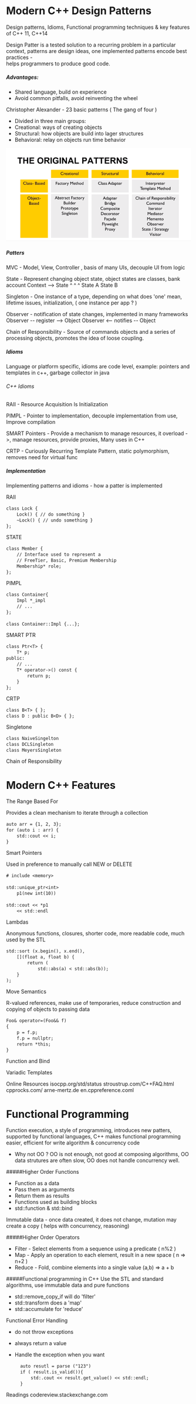Modern C++ Design Patterns
==========================
Design patterns, Idioms, Functional programming techniques & key features of C++ 11, C++14

Design Patter is a tested solution to a recurring problem in a particular context, 
patterns are design ideas, one implemented patterns encode best practices -  
helps programmers to produce good code.

##### Advantages:
* Shared language, build on experience 
* Avoid common pitfalls, avoid reinventing the wheel

Christopher Alexander - 23 basic patterns ( The gang of four ) 

* Divided in three main groups:
* Creational: ways of creating objects
* Structural: how objects are build into lager structures
* Behavioral: relay on objects run time behavior

![Design Patters](./img/DesignPatterns.PNG)

##### Patters
MVC - Model, View, Controller , basis of many UIs, decouple UI from logic

State - Represent changing object state, object states are classes, bank account 
		Context --> State
                     ^
			     ^        ^
			State A	   State B

Singleton - One instance of a type, depending on what does 'one' mean, lifetime issues, initialization, ( one instance per app ? ) 

Observer - notification of state changes, implemented in many frameworks 
		Observer -- register --> Object 
		Observer <-- notifies -- Object

Chain of Responsibility - Source of commands objects and a series of processing objects, promotes
the idea of loose coupling.

##### Idioms
Language or platform specific, idioms are code level, example: pointers and templates in c++, garbage collector in java 

###### C++ Idioms
RAII - Resource Acquisition Is Initialization

PIMPL - Pointer to implementation, decouple implementation from use, Improve compilation 

SMART Pointers - Provide a mechanism to manage resources, it overload ->, manage resources, provide proxies, Many uses in C++

CRTP - Curiously Recurring Template Pattern, static polymorphism, removes need for virtual func

##### Implementation
Implementing patterns and idioms  - how a patter is implemented 

RAII

	class Lock {
		Lock() { // do something }
		~Lock() { // undo something }
	};

STATE

	class Member {
	    // Interface used to represent a
	    // FreeTier, Basic, Premium Membership
		Membership* role;
	};

PIMPL

    class Container{
        Impl *_impl
        // ...
    };

    class Container::Impl {...};

SMART PTR

    class Ptr<T> {
        T* p;
    public:
        // ...
        T* operator->() const {
            return p;
        }
    };

CRTP

    class B<T> { };
    class D : public B<D> { };

Singletone

    class NaiveSingelton
    class DCLSingleton
    class MeyersSingleton

Chain of Responsibility




Modern C++ Features
===================

The Range Based For

Provides a clean mechanism to iterate through a collection

    auto arr = {1, 2, 3};
    for (auto i : arr) {
        std::cout << i;
    }

Smart Pointers

Used in preference to manually call NEW or DELETE

    # include <memory>
 
    std::unique_ptr<int>
        p1(new int(10))

    std::cout << *p1
        << std::endl

Lambdas

Anonymous functions, closures, shorter code, more readable code, much used by the STL

    std::sort (x.begin(), x.end(),
        [](float a, float b) {
            return (
                std::abs(a) < std::abs(b));
        }
    );

Move Semantics

R-valued references, make use of temporaries, reduce construction and copying of objects to
passing data

    Foo& operator=(Foo&& f)
    {
        p = f.p;
        f.p = nullptr;
        return *this;
    }

Function and Bind

Variadic Templates

Online Resources
isocpp.org/std/status
stroustrup.com/C++FAQ.html
cpprocks.com/
arne-mertz.de
en.cppreference.coml

Functional Programming
======================

Function execution, a style of programming, introduces new patters, supported by functional languages,
C++ makes functional programming easier, efficient for write algorithm & concurrency code

* Why not OO ?
    OO is not enough, not good at composing algorithms,
    OO data strutures are often slow, OO does not handle concurrency well.

#####Higher Order Functions
* Function as a data
* Pass them as arguments
* Return them as results
* Functions used as building blocks
* std::function & std::bind

Immutable data - once data created, it does not change, mutation may create a copy ( helps with concurrency, reasoning)

#####Higher Order Operators
* Filter - Select elements from a sequence using a predicate ( n%2 )
* Map - Apply an operation to each element, result in a new space ( n => n+2 )
* Reduce - Fold, combine elements into a single value (a,b) => a + b

#####Functional programming in C++
Use the STL and standard algorithms, use immutable data and pure functions
* std::remove_copy_if will do 'filter'
* std::transform does a 'map'
* std::accumulate for 'reduce'

Functional Error Handling
- do not throw exceptions
- always return a value
- Handle the exception when you want

        auto resutl = parse ("123")
        if ( result.is_valid()){
            std:.cout << result.get_value() << std::endl;
        }

Readings
    codereview.stackexchange.com
